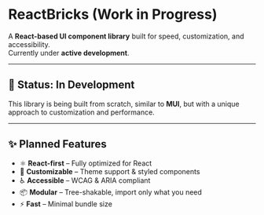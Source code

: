 # ReactBricks (Work in Progress)

A **React-based UI component library** built for speed, customization, and accessibility.  
Currently under **active development**.

---

## 🚧 Status: In Development
This library is being built from scratch, similar to **MUI**, but with a unique approach to customization and performance.

---

## ✨ Planned Features
- ⚛️ **React-first** – Fully optimized for React
- 🎨 **Customizable** – Theme support & styled components
- ♿ **Accessible** – WCAG & ARIA compliant
- 📦 **Modular** – Tree-shakable, import only what you need
- ⚡ **Fast** – Minimal bundle size
